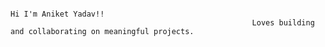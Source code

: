                                                                              Hi I'm Aniket Yadav!! 
                                                          Loves building and collaborating on meaningful projects.
